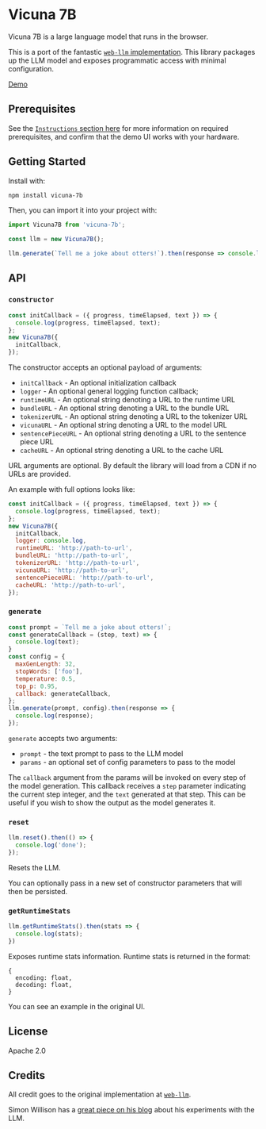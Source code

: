 # Vicuna 7B

Vicuna 7B is a large language model that runs in the browser.

This is a port of the fantastic [`web-llm` implementation](https://github.com/mlc-ai/web-llm). This library packages up the LLM model and exposes programmatic access with minimal configuration.

[Demo](https://thekevinscott.github.io/vicuna-7b/)

## Prerequisites

See the [`Instructions` section here](https://mlc.ai/web-llm/) for more information on required prerequisites, and confirm that the demo UI works with your hardware.

## Getting Started

Install with:

```bash
npm install vicuna-7b
```

Then, you can import it into your project with:

```javascript
import Vicuna7B from 'vicuna-7b';

const llm = new Vicuna7B();

llm.generate(`Tell me a joke about otters!`).then(response => console.log(response));
```

## API

### `constructor`

```javascript
const initCallback = ({ progress, timeElapsed, text }) => {
  console.log(progress, timeElapsed, text);
};
new Vicuna7B({
  initCallback,
});
```

The constructor accepts an optional payload of arguments:

- `initCallback` - An optional initialization callback
- `logger` - An optional general logging function callback;
- `runtimeURL` - An optional string denoting a URL to the runtime URL
- `bundleURL` - An optional string denoting a URL to the bundle URL
- `tokenizerURL` - An optional string denoting a URL to the tokenizer URL
- `vicunaURL` - An optional string denoting a URL to the model URL
- `sentencePieceURL` - An optional string denoting a URL to the sentence piece URL
- `cacheURL` - An optional string denoting a URL to the cache URL

URL arguments are optional. By default the library will load from a CDN if no URLs are provided.

An example with full options looks like:

```javascript
const initCallback = ({ progress, timeElapsed, text }) => {
  console.log(progress, timeElapsed, text);
};
new Vicuna7B({
  initCallback,
  logger: console.log,
  runtimeURL: 'http://path-to-url',
  bundleURL: 'http://path-to-url',
  tokenizerURL: 'http://path-to-url',
  vicunaURL: 'http://path-to-url',
  sentencePieceURL: 'http://path-to-url',
  cacheURL: 'http://path-to-url',
});
```

### `generate`

```javascript
const prompt = `Tell me a joke about otters!`;
const generateCallback = (step, text) => {
  console.log(text);
}
const config = {
  maxGenLength: 32,
  stopWords: ['foo'],
  temperature: 0.5,
  top_p: 0.95,
  callback: generateCallback,
};
llm.generate(prompt, config).then(response => {
  console.log(response);
});
```

`generate` accepts two arguments:

- `prompt` - the text prompt to pass to the LLM model
- `params` - an optional set of config parameters to pass to the model

The `callback` argument from the params will be invoked on every step of the model generation. This callback receives a `step` parameter indicating the current step integer, and the `text` generated at that step. This can be useful if you wish to show the output as the model generates it.

### `reset`

```javascript
llm.reset().then(() => {
  console.log('done');
});
```

Resets the LLM.

You can optionally pass in a new set of constructor parameters that will then be persisted.

### `getRuntimeStats`

```javascript
llm.getRuntimeStats().then(stats => {
  console.log(stats);
})
```

Exposes runtime stats information. Runtime stats is returned in the format:

```
{
  encoding: float,
  decoding: float,
}
```

You can see an example in the original UI.

## License

Apache 2.0

## Credits

All credit goes to the original implementation at [`web-llm`](https://github.com/mlc-ai/web-llm).

Simon Willison has a [great piece on his blog](https://simonwillison.net/2023/Apr/16/web-llm/) about his experiments with the LLM.
